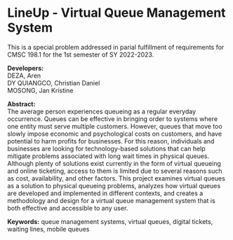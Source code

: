 # LineUp - Virtual Queue Management System
This is a special problem addressed in parial fulfillment of requirements for CMSC 198.1 for the 1st semester of SY 2022-2023.

**Developers:**<br>
DEZA, Aren<br>
DY QUIANGCO, Christian Daniel<br>
MOSONG, Jan Kristine

**Abstract:**<br>
The average person experiences queueing as a regular everyday occurrence. Queues can be effective in bringing order to systems where one entity must serve multiple customers. However, queues that move too slowly impose economic and psychological costs on customers, and have potential to harm profits for businesses. For this reason, individuals and businesses are looking for technology-based solutions that can help mitigate problems associated with long wait times in physical queues. Although plenty of solutions exist currently in the form of virtual queueing and online ticketing, access to them is limited due to several reasons such as cost, availability, and other factors. This project examines virtual queues as a solution to physical queueing problems, analyzes how virtual queues are developed and implemented in different contexts, and creates a methodology and design for a virtual queue management system that is both effective and accessible to any user.

**Keywords:** queue management systems, virtual queues, digital tickets, waiting lines, mobile queues

